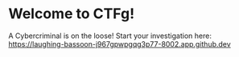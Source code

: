 # Welcome to CTFg!
A Cybercriminal is on the loose! Start your investigation here: https://laughing-bassoon-j967gpwpgqg3p77-8002.app.github.dev